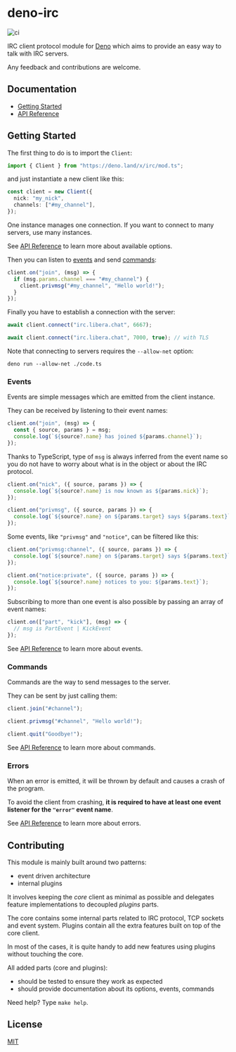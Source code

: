 # deno-irc

![ci](https://github.com/jeromeludmann/deno-irc/workflows/ci/badge.svg)

IRC client protocol module for [Deno](https://deno.land/) which aims to provide
an easy way to talk with IRC servers.

Any feedback and contributions are welcome.

## Documentation

- [Getting Started](#getting-started)
- [API Reference](https://github.com/jeromeludmann/deno-irc/blob/main/API.md)

## Getting Started

The first thing to do is to import the `Client`:

```ts
import { Client } from "https://deno.land/x/irc/mod.ts";
```

and just instantiate a new client like this:

```ts
const client = new Client({
  nick: "my_nick",
  channels: ["#my_channel"],
});
```

One instance manages one connection. If you want to connect to many servers, use
many instances.

See [API Reference](API.md#options) to learn more about available options.

Then you can listen to [events](#events) and send [commands](#commands):

```ts
client.on("join", (msg) => {
  if (msg.params.channel === "#my_channel") {
    client.privmsg("#my_channel", "Hello world!");
  }
});
```

Finally you have to establish a connection with the server:

```ts
await client.connect("irc.libera.chat", 6667);

await client.connect("irc.libera.chat", 7000, true); // with TLS
```

Note that connecting to servers requires the `--allow-net` option:

```
deno run --allow-net ./code.ts
```

### Events

Events are simple messages which are emitted from the client instance.

They can be received by listening to their event names:

```ts
client.on("join", (msg) => {
  const { source, params } = msg;
  console.log(`${source?.name} has joined ${params.channel}`);
});
```

Thanks to TypeScript, type of `msg` is always inferred from the event name so
you do not have to worry about what is in the object or about the IRC protocol.

```ts
client.on("nick", ({ source, params }) => {
  console.log(`${source?.name} is now known as ${params.nick}`);
});

client.on("privmsg", ({ source, params }) => {
  console.log(`${source?.name} on ${params.target} says ${params.text}`);
});
```

Some events, like `"privmsg"` and `"notice"`, can be filtered like this:

```ts
client.on("privmsg:channel", ({ source, params }) => {
  console.log(`${source?.name} on ${params.target} says ${params.text}`);
});

client.on("notice:private", ({ source, params }) => {
  console.log(`${source?.name} notices to you: ${params.text}`);
});
```

Subscribing to more than one event is also possible by passing an array of event
names:

```ts
client.on(["part", "kick"], (msg) => {
  // msg is PartEvent | KickEvent
});
```

See [API Reference](API.md#events) to learn more about events.

### Commands

Commands are the way to send messages to the server.

They can be sent by just calling them:

```ts
client.join("#channel");

client.privmsg("#channel", "Hello world!");

client.quit("Goodbye!");
```

See [API Reference](API.md#commands) to learn more about commands.

### Errors

When an error is emitted, it will be thrown by default and causes a crash of the
program.

To avoid the client from crashing, **it is required to have at least one event
listener for the `"error"` event name**.

See [API Reference](API.md#event-error) to learn more about errors.

## Contributing

This module is mainly built around two patterns:

- event driven architecture
- internal plugins

It involves keeping the _core_ client as minimal as possible and delegates
feature implementations to decoupled _plugins_ parts.

The core contains some internal parts related to IRC protocol, TCP sockets and
event system. Plugins contain all the extra features built on top of the core
client.

In most of the cases, it is quite handy to add new features using plugins
without touching the core.

All added parts (core and plugins):

- should be tested to ensure they work as expected
- should provide documentation about its options, events, commands

Need help? Type `make help`.

## License

[MIT](LICENSE)
